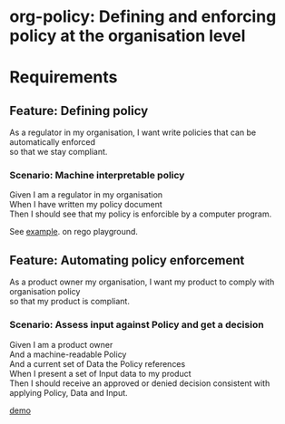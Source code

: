 # org-policy: Defining and enforcing policy at the organisation level

# Requirements

## Feature: Defining policy 
As a regulator in my organisation, I want write policies that can be
automatically enforced  
so that we stay compliant.

### Scenario: Machine interpretable policy
Given I am a regulator in my organisation  
When I have written my policy document  
Then I should see that my policy is enforcible by a computer program.

See [example](https://play.openpolicyagent.org/p/xv3g5fkndv).
on rego playground.

## Feature: Automating policy enforcement
As a product owner my organisation, I want my product to comply with organisation policy  
so that my product is compliant.

### Scenario: Assess input against Policy and get a decision
Given I am a product owner  
And a machine-readable Policy  
And a current set of Data the Policy references  
When I present a set of Input data to my product  
Then I should receive an approved or denied decision consistent with applying Policy, Data and Input.

[demo](demo.md)
